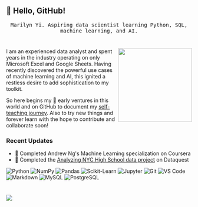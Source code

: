 ## 👋 Hello, GitHub!

<p align="center"><samp>
Marilyn Yi. Aspiring data scientist learning Python, SQL, machine learning, and AI.
</samp> 

#

<a href="♥️"><img align="right" src="https://github.com/marilynyi/marilynyi/blob/main/DALL%C2%B7E%202023-06-26%2012.25.40.png" width="200" height="200" /></a>


I am an experienced data analyst and spent years in the industry operating on only Microsoft Excel and Google Sheets. Having recently discovered the powerful use cases of machine learning and AI, this ignited a restless desire to add sophistication to my toolkit.

So here begins my 🌱 early ventures in this world and on GitHub to document my [self-teaching journey](https://github.com/marilynyi/self-study-ml-progress). Also to try new things and forever learn with the hope to contribute and collaborate soon!

### Recent Updates
- 📝 Completed Andrew Ng's Machine Learning specialization on Coursera
- 📝 Completed the [Analyzing NYC High School data project](https://github.com/marilynyi/dataquest-data-scientist/blob/main/08_analyzing_nyc_high_school_data/analyzing_nyc_high_school_data.ipynb) on Dataquest

![Python](https://img.shields.io/badge/python-2c3333?style=flat&logo=python&logoColor=ffd95a)
![NumPy](https://img.shields.io/badge/numpy-2c3333?style=flat&logo=numpy&logoColor=ffd95a)
![Pandas](https://img.shields.io/badge/pandas-2c3333?style=flat&logo=pandas&logoColor=ffd95a)
![Scikit-Learn](https://img.shields.io/badge/scikit--learn-2c3333?style=flat&logo=scikitlearn&logoColor=ffd95a)
![Jupyter](https://img.shields.io/badge/jupyter-D75281?style=flat&logo=jupyter&logoColor=ffd95a)
![Git](https://img.shields.io/badge/git-D75281?style=flat&logo=git&logoColor=ffd95a)
![VS Code](https://img.shields.io/badge/vs_code-D75281?style=flat&logo=visualstudiocode&logoColor=ffd95a)
![Markdown](https://img.shields.io/badge/markdown-003865?style=flat&logo=markdown&logoColor=ffd95a)
![MySQL](https://img.shields.io/badge/mysql-003865?style=flat&logo=mysql&logoColor=ffd95a)
![PostgreSQL](https://img.shields.io/badge/postgresql-003865?style=flat&logo=postgresql&logoColor=ffd95a)

#

![](https://komarev.com/ghpvc/?username=marilynyi&color=yellow)
  



  



